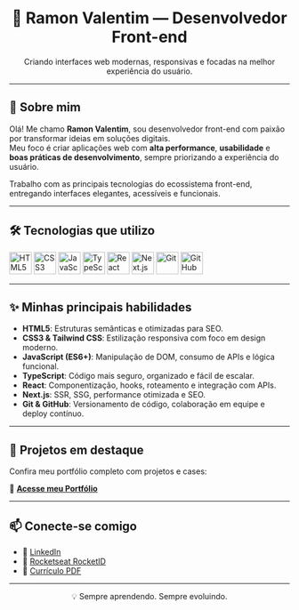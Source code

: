 <h1 align="center">🚀 Ramon Valentim — Desenvolvedor Front-end</h1>

<p align="center">
  Criando interfaces web modernas, responsivas e focadas na melhor experiência do usuário.
</p>

---

## 👋 Sobre mim

Olá! Me chamo **Ramon Valentim**, sou desenvolvedor front-end com paixão por transformar ideias em soluções digitais.  
Meu foco é criar aplicações web com **alta performance**, **usabilidade** e **boas práticas de desenvolvimento**, sempre priorizando a experiência do usuário.

Trabalho com as principais tecnologias do ecossistema front-end, entregando interfaces elegantes, acessíveis e funcionais.

---

## 🛠️ Tecnologias que utilizo

<p align="left">
  <img src="https://cdn.jsdelivr.net/gh/devicons/devicon/icons/html5/html5-original.svg" alt="HTML5" width="40" />
  <img src="https://cdn.jsdelivr.net/gh/devicons/devicon/icons/css3/css3-original.svg" alt="CSS3" width="40" />
  <img src="https://cdn.jsdelivr.net/gh/devicons/devicon/icons/javascript/javascript-original.svg" alt="JavaScript" width="40" />
  <img src="https://cdn.jsdelivr.net/gh/devicons/devicon/icons/typescript/typescript-original.svg" alt="TypeScript" width="40" />
  <img src="https://cdn.jsdelivr.net/gh/devicons/devicon/icons/react/react-original.svg" alt="React" width="40" />
  <img src="https://cdn.jsdelivr.net/gh/devicons/devicon/icons/nextjs/nextjs-original.svg" alt="Next.js" width="40" />
  <img src="https://cdn.jsdelivr.net/gh/devicons/devicon/icons/git/git-original.svg" alt="Git" width="40" />
  <img src="https://cdn.jsdelivr.net/gh/devicons/devicon/icons/github/github-original.svg" alt="GitHub" width="40" />
</p>

---

## ✨ Minhas principais habilidades

- **HTML5**: Estruturas semânticas e otimizadas para SEO.  
- **CSS3 & Tailwind CSS**: Estilização responsiva com foco em design moderno.  
- **JavaScript (ES6+)**: Manipulação de DOM, consumo de APIs e lógica funcional.  
- **TypeScript**: Código mais seguro, organizado e fácil de escalar.  
- **React**: Componentização, hooks, roteamento e integração com APIs.  
- **Next.js**: SSR, SSG, performance otimizada e SEO.  
- **Git & GitHub**: Versionamento de código, colaboração em equipe e deploy contínuo.

---

## 📌 Projetos em destaque

Confira meu portfólio completo com projetos e cases:

🔗 **[Acesse meu Portfólio](https://portfolio-novo-eight.vercel.app/)**

---

## 📫 Conecte-se comigo

- 💼 [LinkedIn](https://www.linkedin.com/in/ramonvalentim88/)  
- 🚀 [Rocketseat RocketID](https://app.rocketseat.com.br/rocketid/ramon-valentim-da-silva-08422)  
- 📄 [Currículo PDF](https://drive.google.com/file/d/1fHZaZ3iQytaeu8l-UtGIDWLON3sg8VWK/view?usp=drive_link)

---

<p align="center">
  💡 Sempre aprendendo. Sempre evoluindo.
</p>
